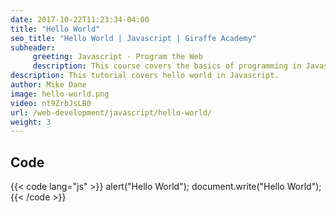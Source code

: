 ```yaml
---
date: 2017-10-22T11:23:34-04:00
title: "Hello World"
seo_title: "Hello World | Javascript | Giraffe Academy"
subheader:
     greeting: Javascript - Program the Web
     description: This course covers the basics of programming in Javascript. Work your way through the videos and we'll teach you everything you need to know to make your website more responsive!
description: This tutorial covers hello world in Javascript.
author: Mike Dane
image: hello-world.png
video: nt9ZrbJsLB0
url: /web-development/javascript/hello-world/
weight: 3
---
```


## Code

{{< code lang="js" >}}
alert("Hello World");
document.write("Hello World");
{{< /code >}}